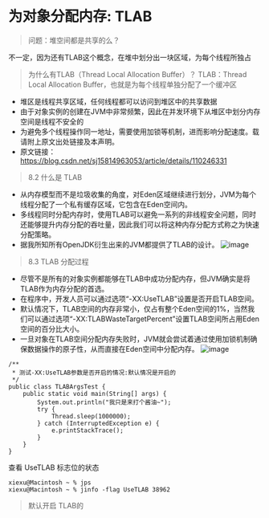 # 为对象分配内存: TLAB
>问题：堆空间都是共享的么？

不一定，因为还有TLAB这个概念，在堆中划分出一块区域，为每个线程所独占

>为什么有TLAB（Thread Local Allocation Buffer）？
TLAB：Thread Local Allocation Buffer，也就是为每个线程单独分配了一个缓冲区
* 堆区是线程共享区域，任何线程都可以访问到堆区中的共享数据
* 由于对象实例的创建在JVM中非常频繁，因此在并发环境下从堆区中划分内存空间是线程不安全的
* 为避免多个线程操作同一地址，需要使用加锁等机制，进而影响分配速度。载请附上原文出处链接及本声明。
* 原文链接：https://blog.csdn.net/sj15814963053/article/details/110246331

>8.2 什么是 TLAB

* 从内存模型而不是垃圾收集的角度，对Eden区域继续进行划分，JVM为每个线程分配了一个私有缓存区域，它包含在Eden空间内。
* 多线程同时分配内存时，使用TLAB可以避免一系列的非线程安全问题，同时还能够提升内存分配的吞吐量，因此我们可以将这种内存分配方式称之为快速分配策略。
* 据我所知所有OpenJDK衍生出来的JVM都提供了TLAB的设计。
![image](https://user-images.githubusercontent.com/59955759/122185789-f803b500-cebf-11eb-9513-f062c717e166.png)

>8.3 TLAB 分配过程

* 尽管不是所有的对象实例都能够在TLAB中成功分配内存，但JVM确实是将TLAB作为内存分配的首选。
* 在程序中，开发人员可以通过选项“-XX:UseTLAB”设置是否开启TLAB空间。
* 默认情况下，TLAB空间的内存非常小，仅占有整个Eden空间的1%，当然我们可以通过选项“-XX:TLABWasteTargetPercent”设置TLAB空间所占用Eden空间的百分比大小。
* 一旦对象在TLAB空间分配内存失败时，JVM就会尝试着通过使用加锁机制确保数据操作的原子性，从而直接在Eden空间中分配内存。
![image](https://user-images.githubusercontent.com/59955759/122186117-47e27c00-cec0-11eb-9851-d2f2402e4c9f.png)

~~~
/**
 * 测试-XX:UseTLAB参数是否开启的情况:默认情况是开启的
 */
public class TLABArgsTest {
    public static void main(String[] args) {
        System.out.println("我只是来打个酱油~");
        try {
            Thread.sleep(1000000);
        } catch (InterruptedException e) {
            e.printStackTrace();
        }
    }
}
~~~
查看 UseTLAB 标志位的状态
~~~
xiexu@Macintosh ~ % jps
xiexu@Macintosh ~ % jinfo -flag UseTLAB 38962
~~~

>默认开启 TLAB的





